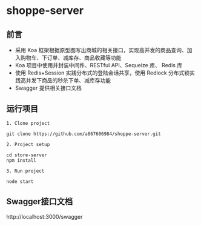 # shoppe-server

## 前言
- 采用 Koa 框架根据原型图写出商城的相关接口，实现高并发的商品查询、加入购物车、下订单、减库存、商品收藏等功能 
- Koa 项目中使用并封装中间件、RESTful API、Sequeize 库、 Redis 库
- 使用 Redis+Session 实践分布式的登陆会话共享，使用 Redlock 分布式锁实践高并发下商品的秒杀下单、减库存功能 
- Swagger 提供相关接口文档 


## 运行项目
```
1. Clone project

git clone https://github.com/a867606984/shoppe-server.git

2. Project setup

cd store-server
npm install

3. Run project

node start
```
## Swagger接口文档

http://localhost:3000/swagger